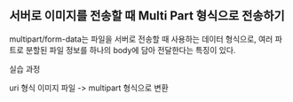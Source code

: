 ## 서버로 이미지를 전송할 때 Multi Part 형식으로 전송하기

multipart/form-data는 파일을 서버로 전송할 때 사용하는 데이터 형식으로, 여러 파트로 분할된 파일 정보를 하나의 body에 담아 전달한다는 특징이 있다.

실습 과정

uri 형식 이미지 파일 -> multipart 형식으로 변환

